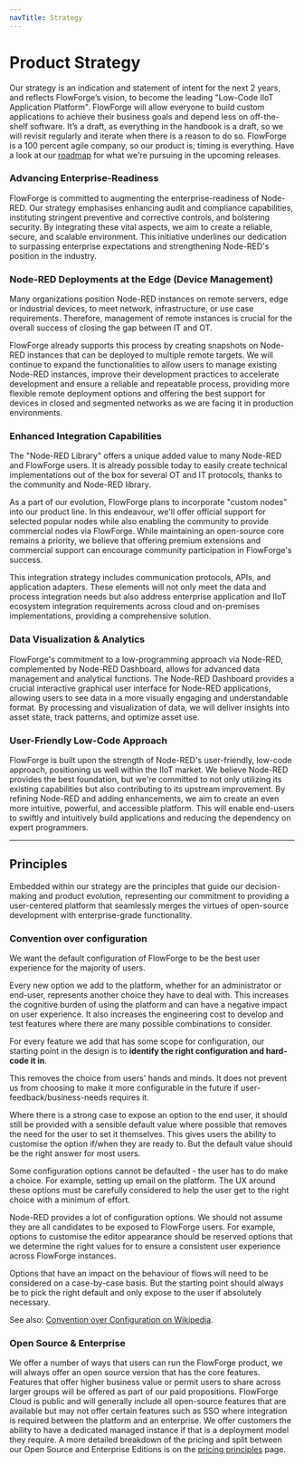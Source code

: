 ```yaml
---
navTitle: Strategy
---
```


# Product Strategy

Our strategy is an indication and statement of intent for the next 2 years, and reflects FlowForge’s vision, to become the leading "Low-Code IIoT Application Platform".
FlowForge will allow everyone to build custom applications to achieve their business goals and depend less on off-the-shelf software.
It’s a draft, as everything in the handbook is a draft, so we will revisit regularly and iterate when there is a reason to do so. FlowForge is a 100 percent agile company, so our product is; timing is everything.
Have a look at our [roadmap](/product/roadmap/) for what we're pursuing in the upcoming releases.

### Advancing Enterprise-Readiness

FlowForge is committed to augmenting the enterprise-readiness of Node-RED. Our strategy emphasises enhancing audit and compliance capabilities, instituting stringent preventive and corrective controls, and bolstering security. By integrating these vital aspects, we aim to create a reliable, secure, and scalable environment. This initiative underlines our dedication to surpassing enterprise expectations and strengthening Node-RED's position in the industry.

### Node-RED Deployments at the Edge (Device Management)

Many organizations position Node-RED instances on remote servers, edge or industrial devices, to meet network, infrastructure, or use case requirements. Therefore, management of remote instances is crucial for the overall success of closing the gap between IT and OT. 

FlowForge already supports this process by creating snapshots on Node-RED instances that can be deployed to multiple remote targets. We will continue to expand the functionalities to allow users to manage existing Node-RED instances, improve their development practices to accelerate development and ensure a reliable and repeatable process, providing more flexible remote deployment options and offering the best support for devices in closed and segmented networks as we are facing it in production environments.

### Enhanced Integration Capabilities

The "Node-RED Library" offers a unique added value to many Node-RED and FlowForge users. It is already possible today to easily create technical implementations out of the box for several OT and IT protocols, thanks to the community and Node-RED library.

As a part of our evolution, FlowForge plans to incorporate "custom nodes" into our product line. In this endeavour, we'll offer official support for selected popular nodes while also enabling the community to provide commercial nodes via FlowForge. While maintaining an open-source core remains a priority, we believe that offering premium extensions and commercial support can encourage community participation in FlowForge's success.

This integration strategy includes communication protocols, APIs, and application adapters. These elements will not only meet the data and process integration needs but also address enterprise application and IIoT ecosystem integration requirements across cloud and on-premises implementations, providing a comprehensive solution.

### Data Visualization & Analytics

FlowForge's commitment to a low-programming approach via Node-RED, complemented by Node-RED Dashboard, allows for advanced data management and analytical functions. The Node-RED Dashboard provides a crucial interactive graphical user interface for Node-RED applications, allowing users to see data in a more visually engaging and understandable format. By processing and visualization of data, we will deliver insights into asset state, track patterns, and optimize asset use.

### User-Friendly Low-Code Approach

FlowForge is built upon the strength of Node-RED's user-friendly, low-code approach, positioning us well within the IIoT market. We believe Node-RED provides the best foundation, but we're committed to not only utilizing its existing capabilities but also contributing to its upstream improvement. By refining Node-RED and adding enhancements, we aim to create an even more intuitive, powerful, and accessible platform. This will enable end-users to swiftly and intuitively build applications and reducing the dependency on expert programmers.

----


## Principles

Embedded within our strategy are the principles that guide our decision-making and product evolution, representing our commitment to providing a user-centered platform that seamlessly merges the virtues of open-source development with enterprise-grade functionality.

### Convention over configuration

We want the default configuration of FlowForge to be the best user experience for
the majority of users. 

Every new option we add to the platform, whether for an administrator or end-user,
represents another choice they have to deal with. This increases the cognitive burden
of using the platform and can have a negative impact on user experience. It also
increases the engineering cost to develop and test features where there are many
possible combinations to consider.

For every feature we add that has some scope for configuration, our starting point
in the design is to **identify the right configuration and hard-code it in**.

This removes the choice from users' hands and minds. It does not prevent us from
choosing to make it more configurable in the future if user-feedback/business-needs
requires it.

Where there is a strong case to expose an option to the end user, it should still
be provided with a sensible default value where possible that removes the need
for the user to set it themselves. This gives users the ability to customise
the option if/when they are ready to. But the default value should be the right
answer for most users.

Some configuration options cannot be defaulted - the user has to do make a choice.
For example, setting up email on the platform. The UX around these options must
be carefully considered to help the user get to the right choice with a minimum
of effort.

Node-RED provides a lot of configuration options. We should not assume they are all
candidates to be exposed to FlowForge users. For example, options to customise the
editor appearance should be reserved options that we determine the right values for
to ensure a consistent user experience across FlowForge instances.

Options that have an impact on the behaviour of flows will need to be considered
on a case-by-case basis. But the starting point should always be to pick the right
default and only expose to the user if absolutely necessary.

See also: [Convention over Configuration on Wikipedia](https://en.wikipedia.org/wiki/Convention_over_configuration).

### Open Source & Enterprise

We offer a number of ways that users can run the FlowForge product, we will
always offer an open source version that has the core features. Features that
offer higher business value or permit users to share across larger groups will
be offered as part of our paid propositions. FlowForge Cloud is public and will
generally include all open-source features that are available but may not offer
certain features such as SSO where integration is required between the platform
and an enterprise. We offer customers the ability to have a dedicated managed
instance if that is a deployment model they require.
A more detailed breakdown of the pricing and split between our Open Source and
Enterprise Editions is on the [pricing principles](pricing.md) page.
